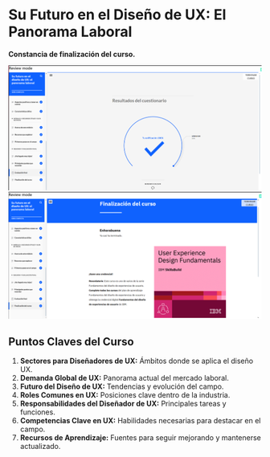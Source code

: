# Su Futuro en el Diseño de UX: El Panorama Laboral  

**Constancia de finalización del curso.**

![alt text](image.png)
![alt text](image-1.png)

## **Puntos Claves del Curso**  

1. **Sectores para Diseñadores de UX:** Ámbitos donde se aplica el diseño UX.  
2. **Demanda Global de UX:** Panorama actual del mercado laboral.  
3. **Futuro del Diseño de UX:** Tendencias y evolución del campo.  
4. **Roles Comunes en UX:** Posiciones clave dentro de la industria.  
5. **Responsabilidades del Diseñador de UX:** Principales tareas y funciones.  
6. **Competencias Clave en UX:** Habilidades necesarias para destacar en el campo.  
7. **Recursos de Aprendizaje:** Fuentes para seguir mejorando y mantenerse actualizado.  
